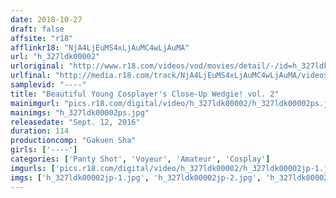 ```yaml
---
date: 2018-10-27
draft: false
affsite: "r18"
afflinkr18: "NjA4LjEuMS4xLjAuMC4wLjAuMA"
url: "h_327ldk00002"
urloriginal: "http://www.r18.com/videos/vod/movies/detail/-/id=h_327ldk00002"
urlfinal: "http://media.r18.com/track/NjA4LjEuMS4xLjAuMC4wLjAuMA/videos/vod/movies/detail/-/id=h_327ldk00002"
samplevid: "----"
title: "Beautiful Young Cosplayer's Close-Up Wedgie! vol. 2"
mainimgurl: "pics.r18.com/digital/video/h_327ldk00002/h_327ldk00002ps.jpg"
mainimgs: "h_327ldk00002ps.jpg"
releasedate: "Sept. 12, 2016"
duration: 114
productioncomp: "Gakuen Sha"
girls: ['----']
categories: ['Panty Shot', 'Voyeur', 'Amateur', 'Cosplay']
imgurls: ['pics.r18.com/digital/video/h_327ldk00002/h_327ldk00002jp-1.jpg', 'pics.r18.com/digital/video/h_327ldk00002/h_327ldk00002jp-2.jpg', 'pics.r18.com/digital/video/h_327ldk00002/h_327ldk00002jp-3.jpg', 'pics.r18.com/digital/video/h_327ldk00002/h_327ldk00002jp-4.jpg', 'pics.r18.com/digital/video/h_327ldk00002/h_327ldk00002jp-5.jpg', 'pics.r18.com/digital/video/h_327ldk00002/h_327ldk00002jp-6.jpg', 'pics.r18.com/digital/video/h_327ldk00002/h_327ldk00002jp-7.jpg', 'pics.r18.com/digital/video/h_327ldk00002/h_327ldk00002jp-8.jpg', 'pics.r18.com/digital/video/h_327ldk00002/h_327ldk00002jp-9.jpg', 'pics.r18.com/digital/video/h_327ldk00002/h_327ldk00002jp-10.jpg', 'pics.r18.com/digital/video/h_327ldk00002/h_327ldk00002jp-11.jpg', 'pics.r18.com/digital/video/h_327ldk00002/h_327ldk00002jp-12.jpg', 'pics.r18.com/digital/video/h_327ldk00002/h_327ldk00002jp-13.jpg', 'pics.r18.com/digital/video/h_327ldk00002/h_327ldk00002jp-14.jpg', 'pics.r18.com/digital/video/h_327ldk00002/h_327ldk00002jp-15.jpg', 'pics.r18.com/digital/video/h_327ldk00002/h_327ldk00002jp-16.jpg', 'pics.r18.com/digital/video/h_327ldk00002/h_327ldk00002jp-17.jpg', 'pics.r18.com/digital/video/h_327ldk00002/h_327ldk00002jp-18.jpg', 'pics.r18.com/digital/video/h_327ldk00002/h_327ldk00002jp-19.jpg', 'pics.r18.com/digital/video/h_327ldk00002/h_327ldk00002jp-20.jpg']
imgs: ['h_327ldk00002jp-1.jpg', 'h_327ldk00002jp-2.jpg', 'h_327ldk00002jp-3.jpg', 'h_327ldk00002jp-4.jpg', 'h_327ldk00002jp-5.jpg', 'h_327ldk00002jp-6.jpg', 'h_327ldk00002jp-7.jpg', 'h_327ldk00002jp-8.jpg', 'h_327ldk00002jp-9.jpg', 'h_327ldk00002jp-10.jpg', 'h_327ldk00002jp-11.jpg', 'h_327ldk00002jp-12.jpg', 'h_327ldk00002jp-13.jpg', 'h_327ldk00002jp-14.jpg', 'h_327ldk00002jp-15.jpg', 'h_327ldk00002jp-16.jpg', 'h_327ldk00002jp-17.jpg', 'h_327ldk00002jp-18.jpg', 'h_327ldk00002jp-19.jpg', 'h_327ldk00002jp-20.jpg']
---
```

